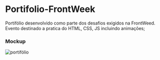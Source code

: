 # Portifolio-FrontWeek
Portifólio desenvolvido como parte dos desafios exigidos na FrontWeed. Evento destinado a pratica do HTML, CSS, JS incluindo animações;

### Mockup
![portifólio](\img\toReadme\portifólio.png)

